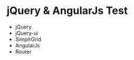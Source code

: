 jQuery & AngularJs Test
=======================

- jQuery
 - jQuery-ui
 - SimplrGrid
- AngularJs
 - Router

